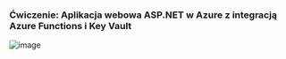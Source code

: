 ### Ćwiczenie: Aplikacja webowa ASP.NET w Azure z integracją Azure Functions i Key Vault
![image](https://github.com/WojciechZ04/PUCH_lab/assets/120134082/e3a87ac6-b728-4b99-b585-143ef6125abb)
